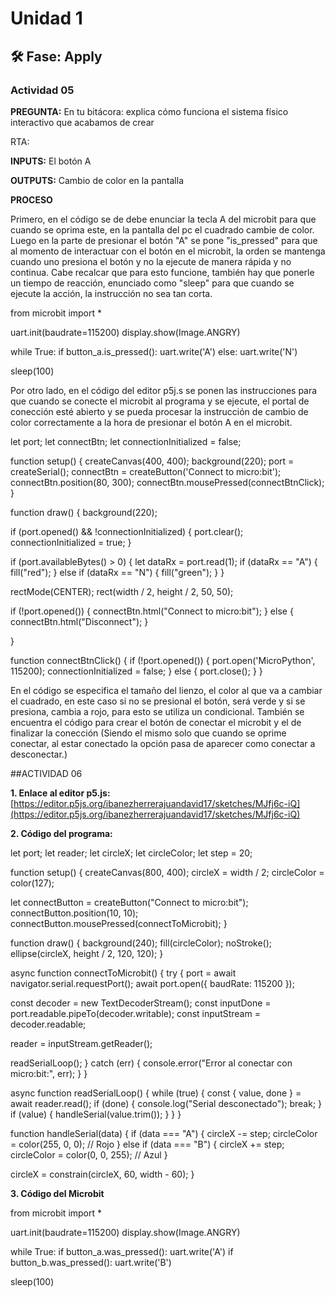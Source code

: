 # Unidad 1

## 🛠 Fase: Apply

### Actividad 05

**PREGUNTA:** En tu bitácora: explica cómo funciona el sistema físico interactivo que acabamos de crear

RTA: 

**INPUTS:** El botón A

**OUTPUTS:** Cambio de color en la pantalla

**PROCESO**

Primero, en el código se de debe enunciar la tecla A del microbit para que cuando se oprima este, en la pantalla del pc el cuadrado cambie de color. Luego en la parte de presionar el botón "A" se pone "is_pressed" para que al momento de interactuar con el botón en el microbit, la orden se mantenga cuando uno presiona el botón y no la ejecute de manera rápida y no continua. Cabe recalcar que para esto funcione, también hay que ponerle un tiempo de reacción, enunciado como "sleep" para que cuando se ejecute la acción, la instrucción no sea tan corta. 

from microbit import *

uart.init(baudrate=115200)
display.show(Image.ANGRY)

while True:
    if button_a.is_pressed():
        uart.write('A')
    else:
        uart.write('N')

  sleep(100)
  
  Por otro lado, en el código del editor p5j.s se ponen las instrucciones para que cuando se conecte el microbit al programa y se ejecute, el portal de conección esté abierto y se pueda procesar la instrucción de cambio de color correctamente a la hora de presionar el botón A en el microbit.

let port;
let connectBtn;
let connectionInitialized = false;

function setup() {
  createCanvas(400, 400);
  background(220);
  port = createSerial();
  connectBtn = createButton('Connect to micro:bit');
  connectBtn.position(80, 300);
  connectBtn.mousePressed(connectBtnClick);
}

function draw() {
  background(220);
  
  if (port.opened() && !connectionInitialized) {
      port.clear();
      connectionInitialized = true;
    }
  
  
  
  if (port.availableBytes() > 0) {
      let dataRx = port.read(1);
      if (dataRx == "A") {
        fill("red");
      } else if (dataRx == "N") {
        fill("green");
      }
    }
  
  rectMode(CENTER);
  rect(width / 2, height / 2, 50, 50);

  if (!port.opened()) {
            connectBtn.html("Connect to micro:bit");
  } else {
            connectBtn.html("Disconnect");
  }

  
  
}

function connectBtnClick() {
    if (!port.opened()) {
        port.open('MicroPython', 115200);
      connectionInitialized = false;
    } else {
        port.close();
    }
}

En el código se especifica el tamaño del lienzo, el color al que va a cambiar el cuadrado, en este caso si no se presional el botón, será verde y si se presiona, cambia a rojo, para esto se utiliza un condicional. También se encuentra el código para crear el botón de conectar el microbit y el de finalizar la conección (Siendo el mismo solo que cuando se oprime conectar, al estar conectado la opción pasa de aparecer como conectar a desconectar.)
  

##ACTIVIDAD 06

**1. Enlace al editor p5.js:** [https://editor.p5js.org/ibanezherrerajuandavid17/sketches/MJfj6c-iQ](https://editor.p5js.org/ibanezherrerajuandavid17/sketches/MJfj6c-iQ)

**2. Código del programa:**

let port;
let reader;
let circleX;
let circleColor;
let step = 20;

function setup() {
  createCanvas(800, 400);
  circleX = width / 2;
  circleColor = color(127);

  let connectButton = createButton("Connect to micro:bit");
  connectButton.position(10, 10);
  connectButton.mousePressed(connectToMicrobit);
}

function draw() {
  background(240);
  fill(circleColor);
  noStroke();
  ellipse(circleX, height / 2, 120, 120);
}

async function connectToMicrobit() {
  try {
    port = await navigator.serial.requestPort();
    await port.open({ baudRate: 115200 });

const decoder = new TextDecoderStream();
const inputDone = port.readable.pipeTo(decoder.writable);
const inputStream = decoder.readable;

reader = inputStream.getReader();

readSerialLoop();
  } catch (err) {
    console.error("Error al conectar con micro:bit:", err);
  }
}

async function readSerialLoop() {
  while (true) {
    const { value, done } = await reader.read();
    if (done) {
      console.log("Serial desconectado");
      break;
    }
    if (value) {
      handleSerial(value.trim());
    }
  }
}

function handleSerial(data) {
  if (data === "A") {
    circleX -= step;
    circleColor = color(255, 0, 0); // Rojo
  } else if (data === "B") {
    circleX += step;
    circleColor = color(0, 0, 255); // Azul
  }

  circleX = constrain(circleX, 60, width - 60);
}

**3. Código del Microbit**

from microbit import *

uart.init(baudrate=115200)
display.show(Image.ANGRY)

while True:
    if button_a.was_pressed():
        uart.write('A')
    if button_b.was_pressed():
        uart.write('B')

sleep(100) 
